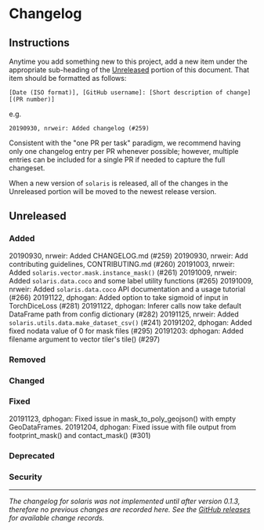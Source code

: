 # Changelog

## Instructions

Anytime you add something new to this project, add a new item under the appropriate sub-heading of the [Unreleased](#unreleased) portion of this document. That item should be formatted as follows:
```
[Date (ISO format)], [GitHub username]: [Short description of change] [(PR number)]
```
e.g.
```
20190930, nrweir: Added changelog (#259)
```
Consistent with the "one PR per task" paradigm, we recommend having only one changelog entry per PR whenever possible; however, multiple entries can be included for a single PR if needed to capture the full changeset.

When a new version of `solaris` is released, all of the changes in the Unreleased portion will be moved to the newest release version.

## Unreleased

### Added
20190930, nrweir: Added CHANGELOG.md (#259)
20190930, nrweir: Add contributing guidelines, CONTRIBUTING.md (#260)
20191003, nrweir: Added `solaris.vector.mask.instance_mask()` (#261)
20191009, nrweir: Added `solaris.data.coco` and some label utility functions (#265)
20191009, nrweir: Added `solaris.data.coco` API documentation and a usage tutorial (#266)
20191122, dphogan: Added option to take sigmoid of input in TorchDiceLoss (#281)
20191122, dphogan: Inferer calls now take default DataFrame path from config dictionary (#282)
20191125, nrweir: Added `solaris.utils.data.make_dataset_csv()` (#241)
20191202, dphogan: Added fixed nodata value of 0 for mask files (#295)
20191203: dphogan: Added filename argument to vector tiler's tile() (#297)

### Removed

### Changed

### Fixed
20191123, dphogan: Fixed issue in mask_to_poly_geojson() with empty GeoDataFrames.
20191204, dphogan: Fixed issue with file output from footprint_mask() and contact_mask() (#301)

### Deprecated

### Security


---
_The changelog for solaris was not implemented until after version 0.1.3, therefore no previous changes are recorded here. See the [GitHub releases](https://github.com/CosmiQ/solaris/releases) for available change records._
